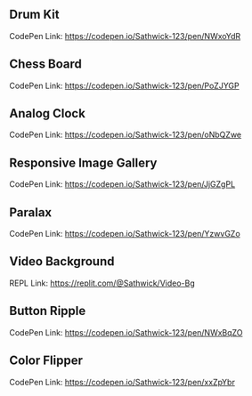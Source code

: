## Drum Kit

CodePen Link: https://codepen.io/Sathwick-123/pen/NWxoYdR

## Chess Board

CodePen Link: https://codepen.io/Sathwick-123/pen/PoZJYGP

## Analog Clock

CodePen Link: https://codepen.io/Sathwick-123/pen/oNbQZwe

## Responsive Image Gallery

CodePen Link: https://codepen.io/Sathwick-123/pen/JjGZgPL

## Paralax

CodePen Link: https://codepen.io/Sathwick-123/pen/YzwvGZo

## Video Background

REPL Link: https://replit.com/@Sathwick/Video-Bg

## Button Ripple

CodePen Link: https://codepen.io/Sathwick-123/pen/NWxBqZO

## Color Flipper

CodePen Link: https://codepen.io/Sathwick-123/pen/xxZpYbr
